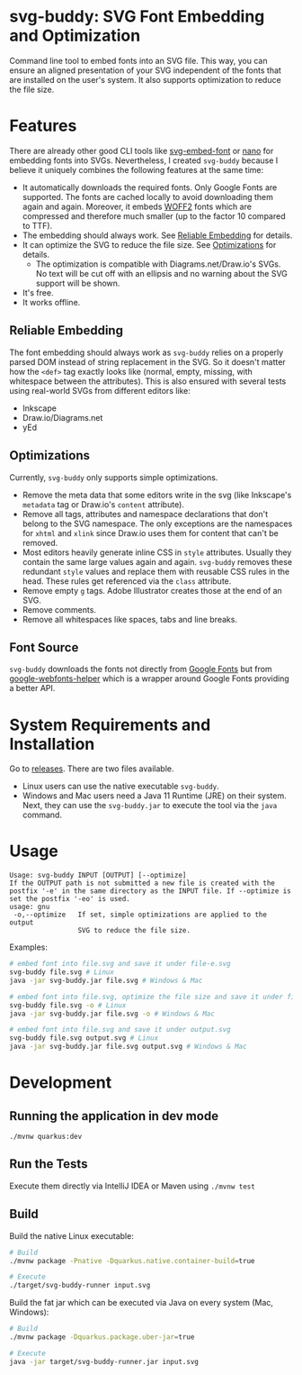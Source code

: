 # svg-buddy: SVG Font Embedding and Optimization

Command line tool to embed fonts into an SVG file. This way, you can ensure an aligned presentation of your SVG independent of the fonts that are installed on the user's system. It also supports optimization to reduce the file size.

# Features

There are already other good CLI tools like [svg-embed-font](https://github.com/BTBurke/svg-embed-font) or [nano](https://www.npmjs.com/package/nanosvg) for embedding fonts into SVGs. Nevertheless, I created `svg-buddy` because I believe it uniquely combines the following features at the same time: 

- It automatically downloads the required fonts. Only Google Fonts are supported. The fonts are cached locally to avoid downloading them again and again. Moreover, it embeds [WOFF2](https://caniuse.com/#search=woff2) fonts which are compressed and therefore much smaller (up to the factor 10 compared to TTF). 
- The embedding should always work. See [Reliable Embedding](#reliable-embedding) for details.
- It can optimize the SVG to reduce the file size. See [Optimizations](#optimizations) for details.
    - The optimization is compatible with Diagrams.net/Draw.io's SVGs. No text will be cut off with an ellipsis and no warning about the SVG support will be shown. 
- It's free.
- It works offline.

## Reliable Embedding

The font embedding should always work as `svg-buddy` relies on a properly parsed DOM instead of string replacement in the SVG. So it doesn't matter how the `<def>` tag exactly looks like (normal, empty, missing, with whitespace between the attributes). This is also ensured with several tests using real-world SVGs from different editors like:
 
 - Inkscape
 - Draw.io/Diagrams.net
 - yEd

## Optimizations

Currently, `svg-buddy` only supports simple optimizations.

- Remove the meta data that some editors write in the svg (like Inkscape's `metadata` tag or Draw.io's `content` attribute).
- Remove all tags, attributes and namespace declarations that don't belong to the SVG namespace. The only exceptions are the namespaces for `xhtml` and `xlink` since Draw.io uses them for content that can't be removed.
- Most editors heavily generate inline CSS in `style` attributes. Usually they contain the same large values again and again. `svg-buddy` removes these redundant `style` values and replace them with reusable CSS rules in the head. These rules get referenced via the `class` attribute. 
- Remove empty `g` tags. Adobe Illustrator creates those at the end of an SVG.
- Remove comments.
- Remove all whitespaces like spaces, tabs and line breaks.

## Font Source

`svg-buddy` downloads the fonts not directly from [Google Fonts](https://fonts.google.com/) but from [google-webfonts-helper](https://google-webfonts-helper.herokuapp.com/) which is a wrapper around Google Fonts providing a better API.

# System Requirements and Installation

Go to [releases](https://github.com/phauer/svg-buddy/releases). There are two files available.

- Linux users can use the native executable `svg-buddy`.
- Windows and Mac users need a Java 11 Runtime (JRE) on their system. Next, they can use the `svg-buddy.jar` to execute the tool via the `java` command.

# Usage

```
Usage: svg-buddy INPUT [OUTPUT] [--optimize]
If the OUTPUT path is not submitted a new file is created with the postfix '-e' in the same directory as the INPUT file. If --optimize is set the postfix '-eo' is used.
usage: gnu
 -o,--optimize   If set, simple optimizations are applied to the output
                 SVG to reduce the file size.
```

Examples:

```bash
# embed font into file.svg and save it under file-e.svg
svg-buddy file.svg # Linux
java -jar svg-buddy.jar file.svg # Windows & Mac

# embed font into file.svg, optimize the file size and save it under file-eo.svg
svg-buddy file.svg -o # Linux
java -jar svg-buddy.jar file.svg -o # Windows & Mac

# embed font into file.svg and save it under output.svg
svg-buddy file.svg output.svg # Linux
java -jar svg-buddy.jar file.svg output.svg # Windows & Mac
```

# Development

## Running the application in dev mode

```
./mvnw quarkus:dev
```

## Run the Tests

Execute them directly via IntelliJ IDEA or Maven using `./mvnw test`

## Build

Build the native Linux executable:

```bash
# Build
./mvnw package -Pnative -Dquarkus.native.container-build=true

# Execute
./target/svg-buddy-runner input.svg
```

Build the fat jar which can be executed via Java on every system (Mac, Windows):

```bash
# Build
./mvnw package -Dquarkus.package.uber-jar=true

# Execute
java -jar target/svg-buddy-runner.jar input.svg
```
